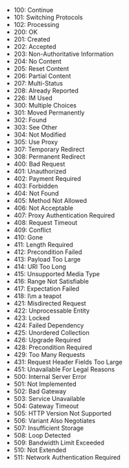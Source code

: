 - 100: Continue
- 101: Switching Protocols
- 102: Processing
- 200: OK
- 201: Created
- 202: Accepted
- 203: Non-Authoritative Information
- 204: No Content
- 205: Reset Content
- 206: Partial Content
- 207: Multi-Status
- 208: Already Reported
- 226: IM Used
- 300: Multiple Choices
- 301: Moved Permanently
- 302: Found
- 303: See Other
- 304: Not Modified
- 305: Use Proxy
- 307: Temporary Redirect
- 308: Permanent Redirect
- 400: Bad Request
- 401: Unauthorized
- 402: Payment Required
- 403: Forbidden
- 404: Not Found
- 405: Method Not Allowed
- 406: Not Acceptable
- 407: Proxy Authentication Required
- 408: Request Timeout
- 409: Conflict
- 410: Gone
- 411: Length Required
- 412: Precondition Failed
- 413: Payload Too Large
- 414: URI Too Long
- 415: Unsupported Media Type
- 416: Range Not Satisfiable
- 417: Expectation Failed
- 418: I\m a teapot
- 421: Misdirected Request
- 422: Unprocessable Entity
- 423: Locked
- 424: Failed Dependency
- 425: Unordered Collection
- 426: Upgrade Required
- 428: Precondition Required
- 429: Too Many Requests
- 431: Request Header Fields Too Large
- 451: Unavailable For Legal Reasons
- 500: Internal Server Error
- 501: Not Implemented
- 502: Bad Gateway
- 503: Service Unavailable
- 504: Gateway Timeout
- 505: HTTP Version Not Supported
- 506: Variant Also Negotiates
- 507: Insufficient Storage
- 508: Loop Detected
- 509: Bandwidth Limit Exceeded
- 510: Not Extended
- 511: Network Authentication Required

